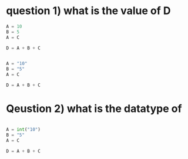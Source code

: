 # question 1) what is the value of D

```python
A = 10
B = 5
A = C

D = A + B + C


A = "10"
B = "5"
A = C

D = A + B + C
```

# Qeustion 2) what is the datatype of

```python

A = int("10")
B = "5"
A = C

D = A + B + C


```

